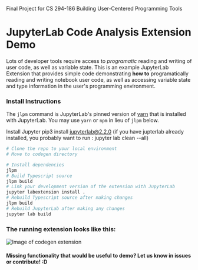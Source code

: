 Final Project for CS 294-186 Building User-Centered Programming Tools

# JupyterLab Code Analysis Extension Demo
Lots of developer tools require access to _programatic_ reading and writing of user code, as well as variable state. This is an example JupyterLab Extension that provides simple code demonstrating __how to__ programatically reading and writing notebook user code, as well as accessing variable state and type information in the user's programming environment. 
### Install Instructions
 
The `jlpm` command is JupyterLab's pinned version of
[yarn](https://yarnpkg.com/) that is installed with JupyterLab. You may use
`yarn` or `npm` in lieu of `jlpm` below.

Install Jupyter
pip3 install jupyterlab@2.2.0
(if you have jupterlab already installed, you probably want to run :
jupyter lab clean --all)

```bash
# Clone the repo to your local environment
# Move to codegen directory

# Install dependencies
jlpm
# Build Typescript source
jlpm build
# Link your development version of the extension with JupyterLab
jupyter labextension install .
# Rebuild Typescript source after making changes
jlpm build
# Rebuild JupyterLab after making any changes
jupyter lab build
```
### The running extension looks like this:
![Image of codegen extension](https://github.com/mkery/JupyterLab-CodeGen/blob/main/screenshot.png#1)

#### Missing functionality that would be useful to demo? Let us know in issues or contribute! :D

